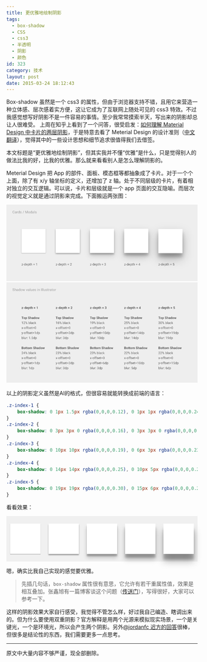 ```yaml
---
title: 更优雅地绘制阴影
tags:
  - box-shadow
  - CSS
  - css3
  - 半透明
  - 阴影
  - 颜色
id: 323
category: 技术
layout: post
date: 2015-03-24 18:12:43
---
```


Box-shadow 虽然是一个 css3 的属性，但由于浏览器支持不错，且用它来营造一种立体感、层次感着实方便，这让它成为了互联网上随处可见的 css3 特效。不过我感觉想写好阴影不是一件容易的事情。至少我常常摸索半天，写出来的阴影却总让人很难受。 上周在知乎上看到了一个问答，很受启发：[如何理解 Material Design 中卡片的两层阴影](http://www.zhihu.com/question/28865209)，于是特意去看了 Meterial Design 的设计准则（[中文翻译](http://design.1sters.com/material_design/layout/layout-principles.html)），觉得其中的一些设计思想和细节追求很值得我们去借签。

本文标题是“更优雅地绘制阴影”，但其实我并不懂“优雅”是什么，只是觉得别人的做法比我的好，比我的优雅。那么就来看看别人是怎么理解阴影的。

Meterial Design 把 App 的部件、面板、模态框等都抽象成了卡片。对于一个个上面，除了有 x/y 轴坐标的定义，还增加了 z 轴。处于不同层级的卡片，有着相对独立的交互逻辑。可以说，卡片和层级就是一个 app 页面的交互隐喻。而层次的视觉定义就是通过阴影来完成。下面搬运两张图：

![layout-principles-dimensionality-shadows-01_large_mdpi](./shadow/layout-principles-dimensionality-shadows-01_large_mdpi.png)
![layout-principles-dimensionality-shadows-08_large_mdpi](./shadow/layout-principles-dimensionality-shadows-08_large_mdpi.png)

以上的阴影定义虽然是AI的格式，但很容易就能转换成前端的语言：

```css
.z-index-1 {
    box-shadow: 0 1px 1.5px rgba(0,0,0,0.12), 0 1px 1px rgba(0,0,0,0.24);
}
.z-index-2 {
    box-shadow: 0 3px 3px 0 rgba(0,0,0,0.16), 0 3px 3px 0 rgba(0,0,0,0.23);
}
.z-index-3 {
    box-shadow: 0 10px 10px rgba(0,0,0,0.19), 0 6px 3px rgba(0,0,0,0.23);
}
.z-index-4 {
    box-shadow: 0 14px 14px rgba(0,0,0,0.25), 0 10px 5px rgba(0,0,0,0.22);
}
.z-index-5 {
    box-shadow: 0 19px 19px rgba(0,0,0,0.30), 0 15px 6px rgba(0,0,0,0.22);
}
```

看看效果：

<div class="box-container">
    <div class="box z-index-1"></div>
    <div class="box z-index-2"></div>
    <div class="box z-index-3"></div>
    <div class="box z-index-4"></div>
    <div class="box z-index-5"></div>
</div>

嗯，确实比我自己实现的感觉要优雅。

> 先插几句话，`box-shadow` 属性很有意思，它允许有若干重属性值，效果是相互叠加。张鑫旭有一篇博客谈这个问题（[传送门](http://www.zhangxinxu.com/wordpress/2013/11/css-css3-box-shadow-%E7%9B%92%E9%98%B4%E5%BD%B1-%E5%9B%BE%E5%BD%A2%E7%94%9F%E6%88%90%E6%8A%80%E6%9C%AF/)），写得很好，大家可以参考一下。

这样的阴影效果大家自行感受，我觉得不管怎么样，好过我自己编造、瞎调出来的。但为什么要使用双重阴影？官方解释是用两个光源来模拟现实场景，一个是关键光，一个是环境光，所以会产生两个阴影。另外[@jordanfc 迟方的回答](http://www.zhihu.com/question/28865209/answer/42385558)很棒，但很多是结论性的东西，我们需要更多一点思考。

---

原文中大量内容不够严谨，现全部删除。

<style>
.z-index-1{
    box-shadow: 0 1px 1.5px rgba(0,0,0,0.12), 0 1px 1px rgba(0,0,0,0.24);
}
.z-index-2{
    box-shadow: 0 3px 3px 0 rgba(0,0,0,0.16), 0 3px 3px 0 rgba(0,0,0,0.23);
}
.z-index-3{
    box-shadow: 0 10px 10px rgba(0,0,0,0.19), 0 6px 3px rgba(0,0,0,0.23);
}
.z-index-4{
    box-shadow: 0 14px 14px rgba(0,0,0,0.25), 0 10px 5px rgba(0,0,0,0.22);
}
.z-index-5{
    box-shadow: 0 19px 19px rgba(0,0,0,0.30), 0 15px 6px rgba(0,0,0,0.22);
}
.box-container {
    display: flex;
    justify-content: space-around;
    height: 120px;
    align-items: center;
    background: #f0f0f0;
}
.box {
    width: 80px;
    height: 80px;
    background: #fff;
}
</style>

